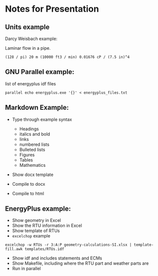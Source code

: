 # Notes for Presentation

## Units example
Darcy Weisbach example:

Laminar flow in a pipe.

```
(128 / pi) 20 m (10000 ft3 / min) 0.01676 cP / (7.5 in)^4
```

## GNU Parallel example:

list of energyplus idf files

```
parallel echo energyplus.exe '{}' < energyplus_files.txt
```

## Markdown Example:

- Type through example syntax
    - Headings
    - italics and bold
    - links
    - numbered lists
    - Bulleted lists
    - Figures
    - Tables
    - Mathematics

- Show docx template
- Compile to docx
- Compile to html

## EnergyPlus example:

- Show geometry in Excel
- Show the RTU information in Excel
- Show template of RTUs
- `excelchop` example

`excelchop -w RTUs -r 3:A:P geometry-calculations-SI.xlsx | template-fill.awk templates/RTUs.idf`

- Show idf and includes statements and ECMs
- Show Makefile, including where the RTU part and weather parts are
- Run in parallel
